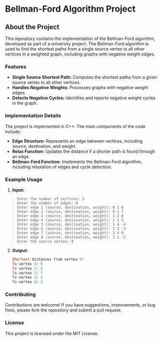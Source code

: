 # Bellman-Ford Algorithm Project

## About the Project

This repository contains the implementation of the Bellman-Ford algorithm, developed as part of a university project. The Bellman-Ford algorithm is used to find the shortest paths from a single source vertex to all other vertices in a weighted graph, including graphs with negative weight edges.

### Features

- **Single Source Shortest Path:** Computes the shortest paths from a given source vertex to all other vertices.
- **Handles Negative Weights:** Processes graphs with negative weight edges.
- **Detects Negative Cycles:** Identifies and reports negative weight cycles in the graph.

### Implementation Details

The project is implemented in C++. The main components of the code include:

- **Edge Structure:** Represents an edge between vertices, including source, destination, and weight.
- **Relax Function:** Updates the distance if a shorter path is found through an edge.
- **Bellman-Ford Function:** Implements the Bellman-Ford algorithm, including relaxation of edges and cycle detection.

### Example Usage

1. **Input:**

>     Enter the number of vertices: 5
>     Enter the number of edges: 8
>     Enter edge 1 (source, destination, weight): 0 1 6
>     Enter edge 2 (source, destination, weight): 0 2 7
>     Enter edge 3 (source, destination, weight): 1 2 8
>     Enter edge 4 (source, destination, weight): 1 3 5
>     Enter edge 5 (source, destination, weight): 1 4 -4
>     Enter edge 6 (source, destination, weight): 2 3 -3
>     Enter edge 7 (source, destination, weight): 2 4 9
>     Enter edge 8 (source, destination, weight): 3 1 -2
>     Enter the source vertex: 0

2. **Output:**
    ```ruby
    Shortest distances from vertex 0:
    To vertex 0: 0
    To vertex 1: 6
    To vertex 2: 7
    To vertex 3: 4
    To vertex 4: 2
    ```

### Contributing

Contributions are welcome! If you have suggestions, improvements, or bug fixes, please fork the repository and submit a pull request.

### License

This project is licensed under the MIT License.
